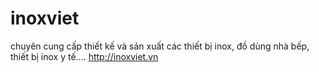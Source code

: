 # inoxviet
chuyên cung cấp thiết kế và sản xuất các thiết bị inox, đồ dùng nhà bếp, thiết bị inox y tế.... http://inoxviet.vn
